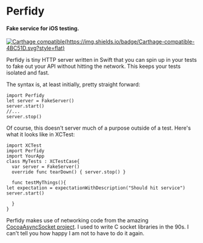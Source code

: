 # Perfidy
#### Fake service for iOS testing.
[![Carthage compatible]()(https://img.shields.io/badge/Carthage-compatible-4BC51D.svg?style=flat)](https://github.com/Carthage/Carthage)

Perfidy is tiny HTTP server written in Swift that you can spin up in your tests to fake out your API without hitting the network. This keeps your tests isolated and fast.

The syntax is, at least initially, pretty straight forward:

```
import Perfidy
let server = FakeServer()
server.start()
//...
server.stop()
```

Of course, this doesn't server much of a purpose outside of a test. Here's what it looks like in XCTest:

```
import XCTest
import Perfidy
import YourApp
class MyTests : XCTestCase{
  var server = FakeServer()
  override func tearDown() { server.stop() }

  func testMyThings(){
let expectation = expectationWithDescription("Should hit service")
server.start()

  }
}
```

Perfidy makes use of networking code from the amazing [CocoaAsyncSocket project][2]. I used to write C socket libraries in the 90s. I can't tell you how happy I am not to have to do it again.


[2]:	https://github.com/robbiehanson/CocoaAsyncSocket
